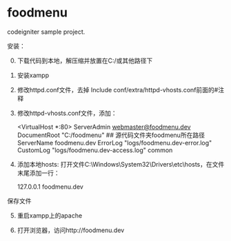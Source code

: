 # foodmenu
codeigniter sample project.

安装：

0. 下载代码到本地，解压缩并放置在C:/或其他路径下

1. 安装xampp

2. 修改httpd.conf文件，去掉 Include conf/extra/httpd-vhosts.conf前面的#注释

3. 修改httpd-vhosts.conf文件，添加：

    <VirtualHost *:80>
        ServerAdmin webmaster@foodmenu.dev
        DocumentRoot "C:/foodmenu" ## 源代码文件夹foodmenu所在路径
        ServerName foodmenu.dev
        ErrorLog "logs/foodmenu.dev-error.log"
        CustomLog "logs/foodmenu.dev-access.log" common
    </VirtualHost>
    
4. 添加本地hosts: 打开文件C:\Windows\System32\Drivers\etc\hosts，在文件末尾添加一行：

    127.0.0.1       foodmenu.dev
    
保存文件

5. 重启xampp上的apache

6. 打开浏览器，访问http://foodmenu.dev
